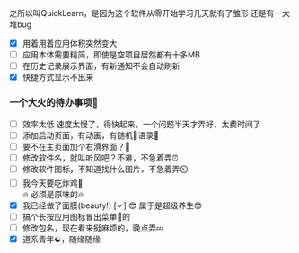 之所以叫QuickLearn，是因为这个软件从零开始学习几天就有了雏形
还是有一大堆bug
- [x] 用着用着应用体积突然变大
- [ ] 应用本体需要精简，即使是空项目居然都有十多MB
- [ ] 在历史记录展示界面，有新通知不会自动刷新
- [x] 快捷方式显示不出来
### 一个大火的待办事项🚀  
- [ ] 效率太低 速度太慢了，得快起来，一个问题半天才弄好，太费时间了
- [ ] 添加启动页面，有动画，有随机📘语录📖
- [ ] 要不在主页面加个右滑界面？🤔
- [ ] 修改软件名，就叫听风吧？不难，不急着弄⏰
- [ ] 修改软件图标，不知道找什么图片，不急着弄⏲️
- [ ] 我今天要吃炸鸡🍗  
    🔥 必须是原味的🔥  
- [x] 我已经做了面膜(beauty!)  [✓]
    😎 属于是超级养生😎
- [ ] 搞个长按应用图标冒出菜单📑的
- [ ] 修改包名，现在看来挺麻烦的，晚点弄💤
- [x] 道系青年☯️，随缘随缘
